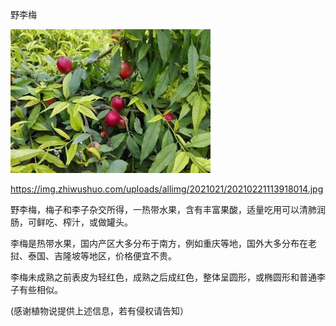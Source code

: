 野李梅

![野李梅](https://github.com/ywangnccu/ywang/blob/main/images/Plum1.jpg)

https://img.zhiwushuo.com/uploads/allimg/2021021/20210221113918014.jpg

野李梅，梅子和李子杂交所得，一热带水果，含有丰富果酸，适量吃用可以清肺润肠，可鲜吃、榨汁，或做罐头。

李梅是热带水果，国内产区大多分布于南方，例如重庆等地，国外大多分布在老挝、泰国、吉隆坡等地区，价格便宜不贵。

李梅未成熟之前表皮为轻红色，成熟之后成红色，整体呈圆形，或椭圆形和普通李子有些相似。

(感谢植物说提供上述信息，若有侵权请告知）
